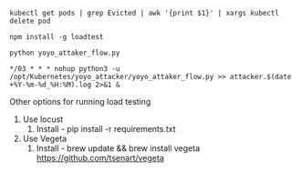 ``` Delete evicted pods
kubectl get pods | grep Evicted | awk '{print $1}' | xargs kubectl delete pod
```

``` Install the load test
npm install -g loadtest
```

``` Run the test
python yoyo_attaker_flow.py
```

```crontab
*/03 * * * nohup python3 -u /opt/Kubernetes/yoyo_attacker/yoyo_attaker_flow.py >> attacker.$(date +%Y-%m-%d_%H:%M).log 2>&1 &
```


Other options for running load testing

1. Use locust
   1. Install - pip install -r requirements.txt
2. Use Vegeta
   1. Install - brew update && brew install vegeta
      https://github.com/tsenart/vegeta
